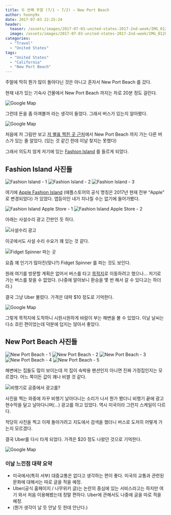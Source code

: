 ```yaml
---
title: 두 번째 주말 (7/1 ~ 7/2) – New Port Beach
author: hoony9x
date: 2017-07-03 22:25:24
header:
  teaser: /assets/images/2017-07-03-united-states-2017-2nd-week/IMG_0128.jpg
  image: /assets/images/2017-07-03-united-states-2017-2nd-week/IMG_0128.jpg
categories:
  - "Travel"
  - "United States"
tags:
  - "United States"
  - "California"
  - "New Port Beach"
---
```


주말에 딱히 뭔가 많이 돌아다닌 것은 아니고 혼자서 New Port Beach 를 갔다.

<!-- more -->

현재 내가 있는 기숙사 건물에서 New Port Beach 까지는 차로 20분 정도 걸린다.

![Google Map](/assets/images/2017-07-03-united-states-2017-2nd-week/1-1.png)

그런데 돈을 좀 아껴볼까 라는 생각이 들었다. 그래서 버스가 있는지 알아봤다.

![Google Map](/assets/images/2017-07-03-united-states-2017-2nd-week/2-1.png)

처음에 저 그림만 보고 [저 별표 찍힌 곳 근처](https://goo.gl/maps/Qckgqjn9yEQ2)에서 New Port Beach 까지 가는 다른 버스가 있는 줄 알았다. (있는 것 같긴 한데 이날 찾지는 못했다)

그래서 의도치 않게 저기에 있는 [Fashion Island](https://goo.gl/maps/PYQ6a44koZm) 를 들르게 되었다.

## Fashion Island 사진들

![Fashion Island - 1](/assets/images/2017-07-03-united-states-2017-2nd-week/4-1-1.jpg)
![Fashion Island - 2](/assets/images/2017-07-03-united-states-2017-2nd-week/5-1-1.jpg)
![Fashion Island - 3](/assets/images/2017-07-03-united-states-2017-2nd-week/3-1-1.jpg)

여기에 [Apple Fashion Island](https://goo.gl/maps/2bBT3xkaAS62) (애플스토어의 공식 명칭은 2017년 현재 전부 “Apple” 로 변경되었다) 가 있었다. 앱등이인 내가 지나칠 수는 없기에 들어가봤다.

![Fashion Island Apple Store - 1](/assets/images/2017-07-03-united-states-2017-2nd-week/6-1-1.jpg)
![Fashion Island Apple Store - 2](/assets/images/2017-07-03-united-states-2017-2nd-week/7-1-1-1.jpg)

아래는 사설수리 광고 간판인 듯 하다.

![사설수리 광고](/assets/images/2017-07-03-united-states-2017-2nd-week/8-1-1.jpg)

이곳에서도 사설 수리 수요가 꽤 있는 것 같다.

![Fidget Spinner 파는 곳](/assets/images/2017-07-03-united-states-2017-2nd-week/9-2.jpg)

요즘 꽤 인기가 많아진(맞나?) Fidget Spinner 를 파는 것도 보인다.

원래 여기를 방문할 계획은 없어서 버스를 타고 [목적지](https://goo.gl/maps/vhnn8y1Ddxp)로 이동하려고 했으나... 저기로 가는 버스를 찾을 수 없었다. (나중에 알아보니 환승을 몇 번 해서 갈 수 있다고는 하더라.)

결국 그냥 Uber 불렀다. 가격은 대략 $10 정도로 기억한다.

![Google Map](/assets/images/2017-07-03-united-states-2017-2nd-week/10-2.png)

그렇게 목적지에 도착하니 시원시원하게 바람이 부는 해변을 볼 수 있었다. 이날 날씨는 다소 흐린 편이었는데 덕분에 덥지는 않아서 좋았다.

## New Port Beach 사진들

![New Port Beach - 1](/assets/images/2017-07-03-united-states-2017-2nd-week/12-1.jpg)
![New Port Beach - 2](/assets/images/2017-07-03-united-states-2017-2nd-week/13-1.jpg)
![New Port Beach - 3](/assets/images/2017-07-03-united-states-2017-2nd-week/14-1.jpg)
![New Port Beach - 4](/assets/images/2017-07-03-united-states-2017-2nd-week/15-1.jpg)
![New Port Beach - 5](/assets/images/2017-07-03-united-states-2017-2nd-week/16-1.jpg)

해변에는 집들도 많이 보이는데 저 집이 숙박용 팬션인지 아니면 진짜 가정집인지는 모르겠다. 어느 쪽이든 값이 꽤나 비쌀 것 같다.

![비행기로 공중에서 광고를?](/assets/images/2017-07-03-united-states-2017-2nd-week/17-1.jpg)

사진을 찍는 와중에 자꾸 비행기 날아다니는 소리가 나서 뭔가 봤더니 비행기 끝에 광고 현수막을 달고 날아다니며(…) 광고를 하고 있었다. 역시 미국이라 그런지 스케일이 다르다.

적당히 사진을 찍고 이제 돌아가려고 지도에서 검색을 했더니 버스로 도저히 어떻게 가는지 모르겠다.

결국 Uber를 다시 타게 되었다. 가격은 $20 정도 나왔던 것으로 기억한다.

![Google Map](/assets/images/2017-07-03-united-states-2017-2nd-week/18.png)

### 이날 느낀점 대략 요약

- 미국에서(특히 서부) 대중교통은 없다고 생각하는 편이 좋다. 미국의 교통과 관련된 문화에 대해서는 따로 글을 적을 예정.
- Uber(공식 홈페이지 / 나무위키 글)는 논란의 중심에 있는 서비스라고는 하지만 여기 와서 처음 이용해봤는데 정말 편하다. Uber에 관해서도 나중에 글을 따로 적을 예정.
- (뭔가 생각이 날 듯 안날 듯 한데 안난다.)
